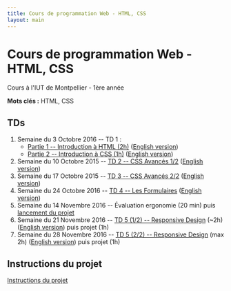 ```yaml
---
title: Cours de programmation Web - HTML, CSS
layout: main
---
```


# Cours de programmation Web - HTML, CSS
Cours à l'IUT de Montpellier - 1ère année

**Mots clés :** HTML, CSS

## TDs

1. Semaine du 3 Octobre 2016 -- TD 1 :
   * [Partie 1 -- Introduction à HTML (2h)](tutorials/tutorial1_1.html)
     ([English version](tutorials/tutorial1_1-en.html))
   * [Partie 2 -- Introduction à CSS (1h)](tutorials/tutorial1_2.html)
     ([English version](tutorials/tutorial1_2-en.html))
1. Semaine du 10 Octobre 2015 -- [TD 2 -- CSS Avancés 1/2](tutorials/tutorial2.html)
     ([English version](tutorials/tutorial2-en.html))
1. Semaine du 17 Octobre 2015 -- [TD 3 -- CSS Avancés 2/2](tutorials/tutorial3.html)
	 ([English version](tutorials/tutorial3-en.html))
1. Semaine du 24 Octobre 2016 -- [TD 4 -- Les Formulaires](tutorials/tutorial4.html)
	 ([English version](tutorials/tutorial4-en.html))
1. Semaine du 14 Novembre 2016 -- Évaluation ergonomie (20 min) puis [lancement du projet](projet.html)
1. Semaine du 21 Novembre 2016 --
   [TD 5 (1/2) -- Responsive Design](tutorials/tutorial5.html) (~2h)
   ([English version](tutorials/tutorial5-en.html)) puis projet (1h)
1. Semaine du 28 Novembre 2016 --
   [TD 5 (2/2) -- Responsive Design](tutorials/tutorial5.html) (max 2h)
   ([English version](tutorials/tutorial5-en.html)) puis projet (1h)
<!-- 1. Semaine du 05 Décembre 2016 -- projet (3h) -->
<!-- 1. Semaine du 12 Décembre 2016 -- projet (3h) -->

<!-- ## Compléments optionels -->

<!-- 1. [Complément du TD5](assets/tut5-complement.html) -->

## Instructions du projet

[Instructions du projet](projet.html)

<!-- ## Joomla -->

<!-- Semaine du 18 janvier -- [TD sur l'installation et la prise en main de Joomla](assets/TDJoomla.pdf) -->


